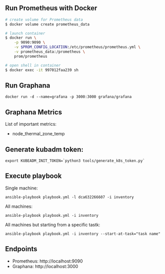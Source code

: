 ## Run Prometheus with Docker

```bash
# create volume for Prometheus data
$ docker volume create prometheus_data

# launch container
$ docker run \
    -p 9090:9090 \
    -v $PROM_CONFIG_LOCATION:/etc/prometheus/prometheus.yml \
    -v prometheus_data:/prometheus \
    prom/prometheus

# open shell in container
$ docker exec -it 997012faa239 sh

```

## Run Graphana

```
docker run -d --name=grafana -p 3000:3000 grafana/grafana
```

## Graphana Metrics

List of important metrics:

* node_thermal_zone_temp

## Generate kubadm token:

```
export KUBEADM_INIT_TOKEN=`python3 tools/generate_k8s_token.py`
```

## Execute playbook

Single machine:

```
ansible-playbook playbook.yml -l dca632266607 -i inventory
```

All machines:

```
ansible-playbook playbook.yml -i inventory
```

All machines but starting from a specific tastk:

```
ansible-playbook playbook.yml -i inventory --start-at-task="task name"
```

## Endpoints

* Prometheus: http://localhost:9090
* Graphana: http://localhost:3000